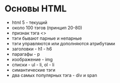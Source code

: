 # Основы HTML
- html 5 - текущий
- около 100 тэгов (принцип 20-80)
- признак тэга <>
- тэги бывают парные и непарные
- тэги управляются или дополняются атрибутами
- заголовки - h1 - h6
- парагафы - p
- изображение - img
- списки - ul - li, ol - li
- симантические тэги
- два самых популярных тэга - div и span
